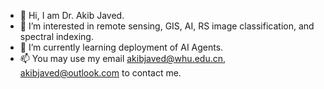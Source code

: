 - 👋 Hi, I am Dr. Akib Javed.
- 👀 I’m interested in remote sensing, GIS, AI, RS image classification, and spectral indexing.
- 🌱 I’m currently  learning deployment of AI Agents.
- 📫 You may use my email akibjaved@whu.edu.cn, akibjaved@outlook.com to contact me.

<!---
Geoakib/Geoakib is a ✨ special ✨ repository because its `README.md` (this file) appears on your GitHub profile.
You can click the Preview link to take a look at your changes.
--->
